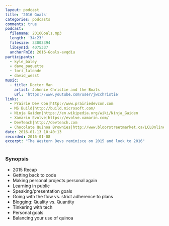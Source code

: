 ```yaml
---
layout: podcast
title: '2016 Goals'
categories: podcasts
comments: true
podcast:
  filename: 2016Goals.mp3
  length: '34:23'
  filesize: 33003394
  libsynId: 4075337
  anchorFmId: 2016-Goals-evqdiu
participants:
  - kyle_baley
  - dave_paquette
  - lori_lalonde
  - david_wesst
music:
  - title: Doctor Man
    artist: Johnnie Christie and the Boats
    url: 'https://www.youtube.com/user/jwcchristie'
links:
  - Prairie Dev Con|http://www.prairiedevcon.com
  - MS Build|http://build.microsoft.com/
  - Ninja Gaiden|https://en.wikipedia.org/wiki/Ninja_Gaiden
  - Xamarin Evolve|https://evolve.xamarin.com/
  - DevTeach|http://devteach.com
  - Chocolate Quinoa Brownies|http://www.bloorstreetmarket.ca/LCLOnline/recipes.jsp?type=details&mainIngredientId=160&recipeId=lclor42016
date: 2016-01-13 10:40:13
recorded: 2016-01-08
excerpt: "The Western Devs reminisce on 2015 and look to 2016"
---
```


### Synopsis

* 2015 Recap
* Getting back to code
* Making personal projects personal again
* Learning in public
* Speaking/presentation goals
* Going with the flow vs. strict adherence to plans
* Blogging: Quality vs. Quantity
* Tinkering with tech
* Personal goals
* Balancing your use of quinoa
